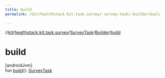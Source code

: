 ```yaml
---
title: build
permalink: /kit/healthstack.kit.task.survey/-survey-task/-builder/build.html

---
```

//[kit](../../../../index.html)/[healthstack.kit.task.survey](../../index.html)/[SurveyTask](../index.html)/[Builder](index.html)/[build](build.html)



# build



[androidJvm]\
fun [build](build.html)(): [SurveyTask](../index.html)




